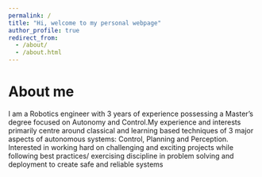```yaml
---
permalink: /
title: "Hi, welcome to my personal webpage"
author_profile: true
redirect_from: 
  - /about/
  - /about.html
---
```


About me
======
I am a Robotics engineer with 3 years of experience possessing a Master’s degree focused on Autonomy and Control.My experience and interests primarily centre around classical and learning based techniques of 3 major aspects of autonomous systems: Control, Planning and Perception. Interested in working hard on challenging and exciting projects while following best practices/ exercising discipline in problem solving and deployment to create safe and reliable systems


<!-- I recently graduated from Purdue University with a master’s in Aeronautics and Astronautics and majored in Autonomy and Control. Earlier, I had completed my undergraduate studies in Aerospace Engineering at Punjab Engineering College.

I am currently seeking full-time engineering positions which involve Control Systems, Robotics, and/or Autonomous Systems. If interested, please contact me at reuben.abraham97@gmail.com.  -->

<!-- Like many other Jekyll-based GitHub Pages templates, Academic Pages makes you separate the website's content from its form. The content & metadata of your website are in structured markdown files, while various other files constitute the theme, specifying how to transform that content & metadata into HTML pages. You keep these various markdown (.md), YAML (.yml), HTML, and CSS files in a public GitHub repository. Each time you commit and push an update to the repository, the [GitHub pages](https://pages.github.com/) service creates static HTML pages based on these files, which are hosted on GitHub's servers free of charge.

Many of the features of dynamic content management systems (like Wordpress) can be achieved in this fashion, using a fraction of the computational resources and with far less vulnerability to hacking and DDoSing. You can also modify the theme to your heart's content without touching the content of your site. If you get to a point where you've broken something in Jekyll/HTML/CSS beyond repair, your markdown files describing your talks, publications, etc. are safe. You can rollback the changes or even delete the repository and start over - just be sure to save the markdown files! Finally, you can also write scripts that process the structured data on the site, such as [this one](https://github.com/academicpages/academicpages.github.io/blob/master/talkmap.ipynb) that analyzes metadata in pages about talks to display [a map of every location you've given a talk](https://academicpages.github.io/talkmap.html). -->

